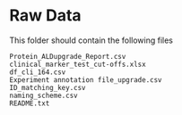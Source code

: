 # Raw Data

This folder should contain the following files

```
Protein_ALDupgrade_Report.csv
clinical_marker_test_cut-offs.xlsx
df_cli_164.csv
Experiment annotation file_upgrade.csv
ID_matching_key.csv
naming_scheme.csv
README.txt
```
